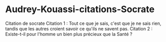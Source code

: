# Audrey-Kouassi-citations-Socrate
Citation de socrate
Citation 1 : Tout ce que je sais, c'est que je ne sais rien, tandis que les autres croient savoir ce qu'ils ne savent pas.
Citation 2 : Existe-t-il pour l'homme un bien plus précieux que la Santé ? 
